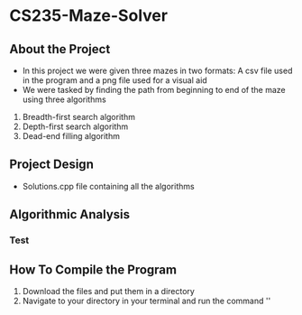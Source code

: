 # CS235-Maze-Solver


## About the Project

* In this project we were given three mazes in two formats: A csv file used in the program and a png file used for a visual aid
* We were tasked by finding the path from beginning to end of the maze using three algorithms
1. Breadth-first search algorithm
2. Depth-first search algorithm
3. Dead-end filling algorithm

## Project Design

* Solutions.cpp file containing all the algorithms

## Algorithmic Analysis
### Test

## How To Compile the Program

1. Download the files and put them in a directory
2. Navigate to your directory in your terminal and run the command
'<addr>'
